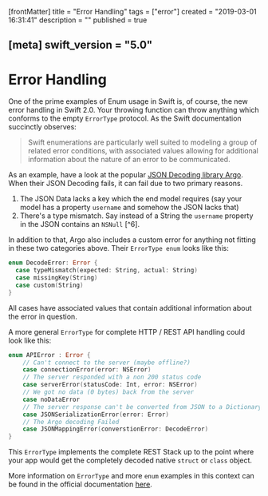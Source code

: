 [frontMatter]
title = "Error Handling"
tags = ["error"]
created = "2019-03-01 16:31:41"
description = ""
published = true

[meta]
swift_version = "5.0"
---

# Error Handling

One of the prime examples of Enum usage in Swift is, of course, the new
error handling in Swift 2.0. Your throwing function can throw anything
which conforms to the empty `ErrorType` protocol. As the Swift
documentation succinctly observes:

> Swift enumerations are particularly well suited to modeling a group of
> related error conditions, with associated values allowing for
> additional information about the nature of an error to be
> communicated.

As an example, have a look at the popular [JSON Decoding library
Argo](https://github.com/thoughtbot/Argo). When their JSON Decoding
fails, it can fail due to two primary reasons.

1.  The JSON Data lacks a key which the end model requires (say your
    model has a property `username` and somehow the JSON lacks that)
2.  There\'s a type mismatch. Say instead of a String the `username`
    property in the JSON contains an `NSNull` [^6].

In addition to that, Argo also includes a custom error for anything not
fitting in these two categories above. Their `ErrorType enum` looks like
this:

``` Swift
enum DecodeError: Error {
  case typeMismatch(expected: String, actual: String)
  case missingKey(String)
  case custom(String)
}
```

All cases have associated values that contain additional information
about the error in question.

A more general `ErrorType` for complete HTTP / REST API handling could
look like this:

``` Swift
enum APIError : Error {
    // Can't connect to the server (maybe offline?)
    case connectionError(error: NSError)
    // The server responded with a non 200 status code
    case serverError(statusCode: Int, error: NSError)
    // We got no data (0 bytes) back from the server
    case noDataError
    // The server response can't be converted from JSON to a Dictionary
    case JSONSerializationError(error: Error)
    // The Argo decoding Failed
    case JSONMappingError(converstionError: DecodeError)
}
```

This `ErrorType` implements the complete REST Stack up to the point
where your app would get the completely decoded native `struct` or
`class` object.

More information on `ErrorType` and more `enum` examples in this context
can be found in the official documentation
[here](https://developer.apple.com/library/prerelease/ios/documentation/Swift/Conceptual/Swift_Programming_Language/ErrorHandling.html).
